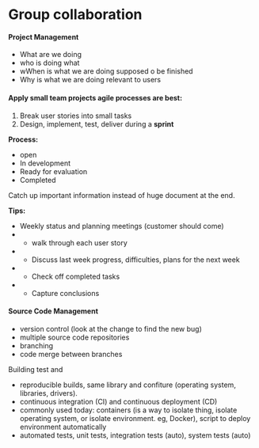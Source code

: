 # Group collaboration

#### Project Management

* What are we doing
* who is doing what
* wWhen is what we are doing supposed o be finished
* Why is what we are doing relevant to users

#### Apply small team projects agile processes are best:

1. Break user stories into small tasks
2. Design, implement, test, deliver during a **sprint**

**Process:**

* open
* In development
* Ready for evaluation
* Completed

Catch up important information instead of huge document at the end.

**Tips:**

* Weekly status and planning meetings \(customer should come\)
*   - walk through each user story
*   - Discuss last week progress, difficulties, plans for the next week
*   - Check off completed tasks
*   - Capture conclusions  

#### Source Code Management

* version control \(look at the change to find the new bug\)
* multiple source code repositories
* branching 
* code merge between branches

Building test and 

* reproducible builds, same library and confiture \(operating system, libraries, drivers\).
* continuous integration \(CI\) and continuous deployment \(CD\)
* commonly used today: containers \(is a way to isolate thing, isolate operating system, or isolate environment. eg, Docker\), script to deploy environment automatically 
* automated tests, unit tests, integration tests \(auto\), system tests \(auto\)



